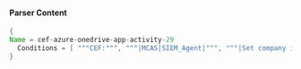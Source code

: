 #### Parser Content
```Java
{
Name = cef-azure-onedrive-app-activity-29
  Conditions = [ """CEF:""", """|MCAS|SIEM_Agent|""", """|Set company information|""" ]
}
```